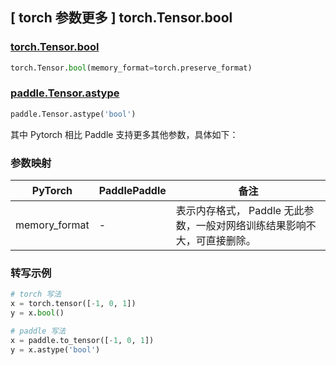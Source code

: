 ## [ torch 参数更多 ] torch.Tensor.bool

### [torch.Tensor.bool](https://pytorch.org/docs/stable/generated/torch.Tensor.bool.html#torch.Tensor.bool)

```python
torch.Tensor.bool(memory_format=torch.preserve_format)
```

### [paddle.Tensor.astype](https://www.paddlepaddle.org.cn/documentation/docs/zh/api/paddle/Tensor_cn.html#astype-dtype)

```python
paddle.Tensor.astype('bool')
```

其中 Pytorch 相比 Paddle 支持更多其他参数，具体如下：

### 参数映射

| PyTorch       | PaddlePaddle | 备注                                                                                |
| ------------- | ------------ | ----------------------------------------------------------------------------------- |
| memory_format | -            | 表示内存格式， Paddle 无此参数，一般对网络训练结果影响不大，可直接删除。    |

### 转写示例

```python
# torch 写法
x = torch.tensor([-1, 0, 1])
y = x.bool()

# paddle 写法
x = paddle.to_tensor([-1, 0, 1])
y = x.astype('bool')
```
